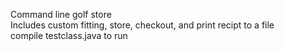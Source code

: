 Command line golf store<br/>
Includes custom fitting, store, checkout, and print recipt to a file<br/>
compile testclass.java to run
